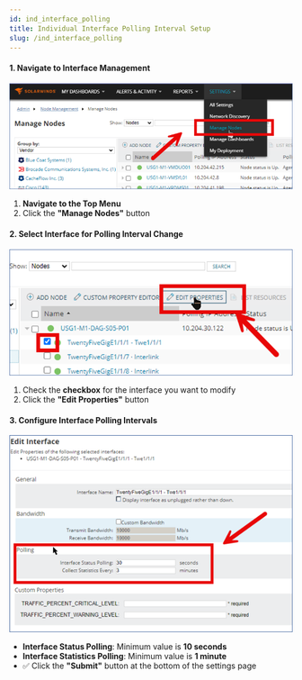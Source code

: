 ```yaml
---
id: ind_interface_polling
title: Individual Interface Polling Interval Setup
slug: /ind_interface_polling
---
```


#### **1. Navigate to Interface Management**  
![polling](\ind_interface_polling\1.png)  
1. **Navigate to the Top Menu**  
2. Click the **"Manage Nodes"** button  

#### **2. Select Interface for Polling Interval Change**  
![polling](\ind_interface_polling\2.png)  
1. Check the **checkbox** for the interface you want to modify  
2. Click the **"Edit Properties"** button  

#### **3. Configure Interface Polling Intervals**  
![polling](\ind_interface_polling\3.png)  
- **Interface Status Polling**: Minimum value is **10 seconds**  
- **Interface Statistics Polling**: Minimum value is **1 minute**  
- ✅ Click the **"Submit"** button at the bottom of the settings page  